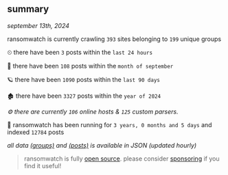 
## summary
_september 13th, 2024_

ransomwatch is currently crawling `393` sites belonging to `199` unique groups

⏲ there have been `3` posts within the `last 24 hours`

🦈 there have been `108` posts within the `month of september`

🪐 there have been `1090` posts within the `last 90 days`

🏚 there have been `3327` posts within the `year of 2024`

_⚙️ there are currently `106` online hosts & `125` custom parsers._

🦕 ransomwatch has been running for `3 years, 0 months and 5 days` and indexed `12784` posts

_all data  [(groups)](http://ransomwhat.telemetry.ltd/groups) and [(posts)](http://ransomwhat.telemetry.ltd/posts) is available in JSON (updated hourly)_

> ransomwatch is fully [open source](https://github.com/joshhighet/ransomwatch#ransomwatch--). please consider [sponsoring](https://github.com/sponsors/joshhighet) if you find it useful!
